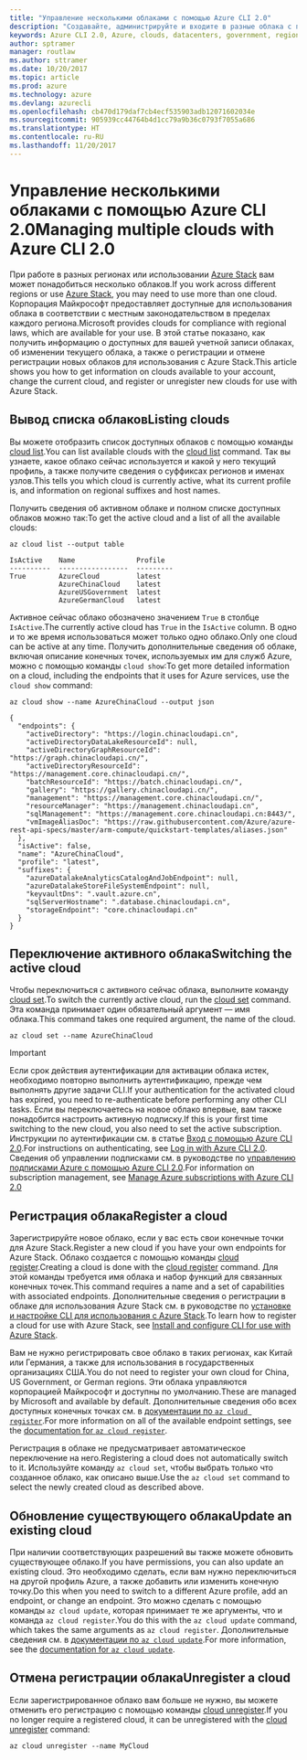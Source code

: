 ```yaml
---
title: "Управление несколькими облаками с помощью Azure CLI 2.0"
description: "Создавайте, администрируйте и входите в разные облака с помощью Azure CLI 2.0."
keywords: Azure CLI 2.0, Azure, clouds, datacenters, government, region, china, germany
author: sptramer
manager: routlaw
ms.author: sttramer
ms.date: 10/20/2017
ms.topic: article
ms.prod: azure
ms.technology: azure
ms.devlang: azurecli
ms.openlocfilehash: cb470d179daf7cb4ecf535903adb12071602034e
ms.sourcegitcommit: 905939cc44764b4d1cc79a9b36c0793f7055a686
ms.translationtype: HT
ms.contentlocale: ru-RU
ms.lasthandoff: 11/20/2017
---
```

# <a name="managing-multiple-clouds-with-azure-cli-20"></a><span data-ttu-id="fea66-104">Управление несколькими облаками с помощью Azure CLI 2.0</span><span class="sxs-lookup"><span data-stu-id="fea66-104">Managing multiple clouds with Azure CLI 2.0</span></span>

<span data-ttu-id="fea66-105">При работе в разных регионах или использовании [Azure Stack](https://docs.microsoft.com/en-us/azure/azure-stack/user/) вам может понадобиться несколько облаков.</span><span class="sxs-lookup"><span data-stu-id="fea66-105">If you work across different regions or use [Azure Stack](https://docs.microsoft.com/en-us/azure/azure-stack/user/), you may need to use more than one cloud.</span></span> <span data-ttu-id="fea66-106">Корпорация Майкрософт предоставляет доступные для использования облака в соответствии с местным законодательством в пределах каждого региона.</span><span class="sxs-lookup"><span data-stu-id="fea66-106">Microsoft provides clouds for compliance with regional laws, which are available for your use.</span></span> <span data-ttu-id="fea66-107">В этой статье показано, как получить информацию о доступных для вашей учетной записи облаках, об изменении текущего облака, а также о регистрации и отмене регистрации новых облаков для использования с Azure Stack.</span><span class="sxs-lookup"><span data-stu-id="fea66-107">This article shows you how to get information on clouds available to your account, change the current cloud, and register or unregister new clouds for use with Azure Stack.</span></span>

## <a name="listing-clouds"></a><span data-ttu-id="fea66-108">Вывод списка облаков</span><span class="sxs-lookup"><span data-stu-id="fea66-108">Listing clouds</span></span>

<span data-ttu-id="fea66-109">Вы можете отобразить список доступных облаков с помощью команды [cloud list](/cli/azure/cloud#list).</span><span class="sxs-lookup"><span data-stu-id="fea66-109">You can list available clouds with the [cloud list](/cli/azure/cloud#list) command.</span></span> <span data-ttu-id="fea66-110">Так вы узнаете, какое облако сейчас используется и какой у него текущий профиль, а также получите сведения о суффиксах регионов и именах узлов.</span><span class="sxs-lookup"><span data-stu-id="fea66-110">This tells you which cloud is currently active, what its current profile is, and information on regional suffixes and host names.</span></span>

<span data-ttu-id="fea66-111">Получить сведения об активном облаке и полном списке доступных облаков можно так:</span><span class="sxs-lookup"><span data-stu-id="fea66-111">To get the active cloud and a list of all the available clouds:</span></span>

```azurecli
az cloud list --output table
```

```output
IsActive    Name               Profile
----------  -----------------  ---------
True        AzureCloud         latest
            AzureChinaCloud    latest
            AzureUSGovernment  latest
            AzureGermanCloud   latest
```

<span data-ttu-id="fea66-112">Активное сейчас облако обозначено значением `True` в столбце `IsActive`.</span><span class="sxs-lookup"><span data-stu-id="fea66-112">The currently active cloud has `True` in the `IsActive` column.</span></span> <span data-ttu-id="fea66-113">В одно и то же время использоваться может только одно облако.</span><span class="sxs-lookup"><span data-stu-id="fea66-113">Only one cloud can be active at any time.</span></span> <span data-ttu-id="fea66-114">Получить дополнительные сведения об облаке, включая описание конечных точек, используемых им для служб Azure, можно с помощью команды `cloud show`:</span><span class="sxs-lookup"><span data-stu-id="fea66-114">To get more detailed information on a cloud, including the endpoints that it uses for Azure services, use the `cloud show` command:</span></span>

```azurecli
az cloud show --name AzureChinaCloud --output json
```

```output
{
  "endpoints": {
    "activeDirectory": "https://login.chinacloudapi.cn",
    "activeDirectoryDataLakeResourceId": null,
    "activeDirectoryGraphResourceId": "https://graph.chinacloudapi.cn/",
    "activeDirectoryResourceId": "https://management.core.chinacloudapi.cn/",
    "batchResourceId": "https://batch.chinacloudapi.cn/",
    "gallery": "https://gallery.chinacloudapi.cn/",
    "management": "https://management.core.chinacloudapi.cn/",
    "resourceManager": "https://management.chinacloudapi.cn",
    "sqlManagement": "https://management.core.chinacloudapi.cn:8443/",
    "vmImageAliasDoc": "https://raw.githubusercontent.com/Azure/azure-rest-api-specs/master/arm-compute/quickstart-templates/aliases.json"
  },
  "isActive": false,
  "name": "AzureChinaCloud",
  "profile": "latest",
  "suffixes": {
    "azureDatalakeAnalyticsCatalogAndJobEndpoint": null,
    "azureDatalakeStoreFileSystemEndpoint": null,
    "keyvaultDns": ".vault.azure.cn",
    "sqlServerHostname": ".database.chinacloudapi.cn",
    "storageEndpoint": "core.chinacloudapi.cn"
  }
}
```

## <a name="switching-the-active-cloud"></a><span data-ttu-id="fea66-115">Переключение активного облака</span><span class="sxs-lookup"><span data-stu-id="fea66-115">Switching the active cloud</span></span>

<span data-ttu-id="fea66-116">Чтобы переключиться с активного сейчас облака, выполните команду [cloud set](/cli/azure/cloud#set).</span><span class="sxs-lookup"><span data-stu-id="fea66-116">To switch the currently active cloud, run the [cloud set](/cli/azure/cloud#set) command.</span></span> <span data-ttu-id="fea66-117">Эта команда принимает один обязательный аргумент — имя облака.</span><span class="sxs-lookup"><span data-stu-id="fea66-117">This command takes one required argument, the name of the cloud.</span></span>

```azurecli
az cloud set --name AzureChinaCloud
```

> [!IMPORTANT]
> <span data-ttu-id="fea66-118">Если срок действия аутентификации для активации облака истек, необходимо повторно выполнить аутентификацию, прежде чем выполнять другие задачи CLI.</span><span class="sxs-lookup"><span data-stu-id="fea66-118">If your authentication for the activated cloud has expired, you need to re-authenticate before performing any other CLI tasks.</span></span> <span data-ttu-id="fea66-119">Если вы переключаетесь на новое облако впервые, вам также понадобится настроить активную подписку.</span><span class="sxs-lookup"><span data-stu-id="fea66-119">If this is your first time switching to the new cloud, you also need to set the active subscription.</span></span>
> <span data-ttu-id="fea66-120">Инструкции по аутентификации см. в статье [Вход с помощью Azure CLI 2.0](authenticate-azure-cli.md).</span><span class="sxs-lookup"><span data-stu-id="fea66-120">For instructions on authenticating, see [Log in with Azure CLI 2.0](authenticate-azure-cli.md).</span></span> <span data-ttu-id="fea66-121">Сведения об управлении подписками см. в руководстве по [управлению подписками Azure с помощью Azure CLI 2.0](manage-azure-subscriptions-azure-cli.md).</span><span class="sxs-lookup"><span data-stu-id="fea66-121">For information on subscription management, see [Manage Azure subscriptions with Azure CLI 2.0](manage-azure-subscriptions-azure-cli.md)</span></span>

## <a name="register-a-cloud"></a><span data-ttu-id="fea66-122">Регистрация облака</span><span class="sxs-lookup"><span data-stu-id="fea66-122">Register a cloud</span></span>

<span data-ttu-id="fea66-123">Зарегистрируйте новое облако, если у вас есть свои конечные точки для Azure Stack.</span><span class="sxs-lookup"><span data-stu-id="fea66-123">Register a new cloud if you have your own endpoints for Azure Stack.</span></span> <span data-ttu-id="fea66-124">Облако создается с помощью команды [cloud register](/cli/azure/cloud#register).</span><span class="sxs-lookup"><span data-stu-id="fea66-124">Creating a cloud is done with the [cloud register](/cli/azure/cloud#register) command.</span></span> <span data-ttu-id="fea66-125">Для этой команды требуется имя облака и набор функций для связанных конечных точек.</span><span class="sxs-lookup"><span data-stu-id="fea66-125">This command requires a name and a set of capabilities with associated endpoints.</span></span> <span data-ttu-id="fea66-126">Дополнительные сведения о регистрации в облаке для использования Azure Stack см. в руководстве по [установке и настройке CLI для использования с Azure Stack](/azure/azure-stack/user/azure-stack-connect-cli#connect-to-azure-stack).</span><span class="sxs-lookup"><span data-stu-id="fea66-126">To learn how to register a cloud for use with Azure Stack, see [Install and configure CLI for use with Azure Stack](/azure/azure-stack/user/azure-stack-connect-cli#connect-to-azure-stack).</span></span>  

<span data-ttu-id="fea66-127">Вам не нужно регистрировать свое облако в таких регионах, как Китай или Германия, а также для использования в государственных организациях США.</span><span class="sxs-lookup"><span data-stu-id="fea66-127">You do not need to register your own cloud for China, US Government, or German regions.</span></span> <span data-ttu-id="fea66-128">Эти облака управляются корпорацией Майкрософт и доступны по умолчанию.</span><span class="sxs-lookup"><span data-stu-id="fea66-128">These are managed by Microsoft and available by default.</span></span>  <span data-ttu-id="fea66-129">Дополнительные сведения обо всех доступных конечных точках см. в [документации по `az cloud register`](/cli/azure/cloud?view=azure-cli-latest#az_cloud_register).</span><span class="sxs-lookup"><span data-stu-id="fea66-129">For more information on all of the available endpoint settings, see the [documentation for `az cloud register`](/cli/azure/cloud?view=azure-cli-latest#az_cloud_register).</span></span>

<span data-ttu-id="fea66-130">Регистрация в облаке не предусматривает автоматическое переключение на него.</span><span class="sxs-lookup"><span data-stu-id="fea66-130">Registering a cloud does not automatically switch to it.</span></span> <span data-ttu-id="fea66-131">Используйте команду `az cloud set`, чтобы выбрать только что созданное облако, как описано выше.</span><span class="sxs-lookup"><span data-stu-id="fea66-131">Use the `az cloud set` command to select the newly created cloud as described above.</span></span>

## <a name="update-an-existing-cloud"></a><span data-ttu-id="fea66-132">Обновление существующего облака</span><span class="sxs-lookup"><span data-stu-id="fea66-132">Update an existing cloud</span></span>

<span data-ttu-id="fea66-133">При наличии соответствующих разрешений вы также можете обновить существующее облако.</span><span class="sxs-lookup"><span data-stu-id="fea66-133">If you have permissions, you can also update an existing cloud.</span></span> <span data-ttu-id="fea66-134">Это необходимо сделать, если вам нужно переключиться на другой профиль Azure, а также добавить или изменить конечную точку.</span><span class="sxs-lookup"><span data-stu-id="fea66-134">Do this when you need to switch to a different Azure profile, add an endpoint, or change an endpoint.</span></span>
<span data-ttu-id="fea66-135">Это можно сделать с помощью команды `az cloud update`, которая принимает те же аргументы, что и команда `az cloud register`.</span><span class="sxs-lookup"><span data-stu-id="fea66-135">You do this with the `az cloud update` command, which takes the same arguments as `az cloud register`.</span></span> <span data-ttu-id="fea66-136">Дополнительные сведения см. в [документации по `az cloud update`](/cli/azure/cloud?view=azure-cli-latest#az_cloud_update).</span><span class="sxs-lookup"><span data-stu-id="fea66-136">For more information, see the [documentation for `az cloud update`](/cli/azure/cloud?view=azure-cli-latest#az_cloud_update).</span></span>

## <a name="unregister-a-cloud"></a><span data-ttu-id="fea66-137">Отмена регистрации облака</span><span class="sxs-lookup"><span data-stu-id="fea66-137">Unregister a cloud</span></span>

<span data-ttu-id="fea66-138">Если зарегистрированное облако вам больше не нужно, вы можете отменить его регистрацию с помощью команды [cloud unregister](/cli/azure/cloud#unregister).</span><span class="sxs-lookup"><span data-stu-id="fea66-138">If you no longer require a registered cloud, it can be unregistered with the [cloud unregister](/cli/azure/cloud#unregister) command:</span></span>

```azurecli
az cloud unregister --name MyCloud
```
